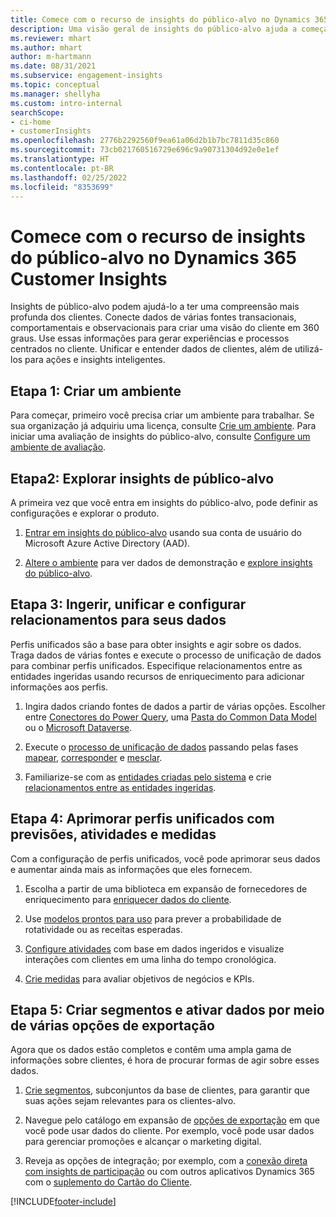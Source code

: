 ```yaml
---
title: Comece com o recurso de insights do público-alvo no Dynamics 365 Customer Insights
description: Uma visão geral de insights do público-alvo ajuda a começar rapidamente a usar recursos.
ms.reviewer: mhart
ms.author: mhart
author: m-hartmann
ms.date: 08/31/2021
ms.subservice: engagement-insights
ms.topic: conceptual
ms.manager: shellyha
ms.custom: intro-internal
searchScope:
- ci-home
- customerInsights
ms.openlocfilehash: 2776b2292560f9ea61a06d2b1b7bc7811d35c860
ms.sourcegitcommit: 73cb021760516729e696c9a90731304d92e0e1ef
ms.translationtype: HT
ms.contentlocale: pt-BR
ms.lasthandoff: 02/25/2022
ms.locfileid: "8353699"
---
```

# <a name="get-started-with-dynamics-365-customer-insights-audience-insights-capability"></a>Comece com o recurso de insights do público-alvo no Dynamics 365 Customer Insights

Insights de público-alvo podem ajudá-lo a ter uma compreensão mais profunda dos clientes. Conecte dados de várias fontes transacionais, comportamentais e observacionais para criar uma visão do cliente em 360 graus. Use essas informações para gerar experiências e processos centrados no cliente. Unificar e entender dados de clientes, além de utilizá-los para ações e insights inteligentes.

## <a name="step-1-create-an-environment"></a>Etapa 1: Criar um ambiente

Para começar, primeiro você precisa criar um ambiente para trabalhar. Se sua organização já adquiriu uma licença, consulte [Crie um ambiente](create-environment.md). Para iniciar uma avaliação de insights do público-alvo, consulte [Configure um ambiente de avaliação](../trial-signup.md). 

## <a name="step-2-explore-audience-insights"></a>Etapa2: Explorar insights de público-alvo

A primeira vez que você entra em insights do público-alvo, pode definir as configurações e explorar o produto.

1. [Entrar em insights do público-alvo](https://home.ci.ai.dynamics.com) usando sua conta de usuário do Microsoft Azure Active Directory (AAD).

1. [Altere o ambiente](manage-environments.md#switch-environments) para ver dados de demonstração e [explore insights do público-alvo](home.md).

##  <a name="step-3-ingest-unify-and-set-up-relationships-for-your-data"></a>Etapa 3: Ingerir, unificar e configurar relacionamentos para seus dados

Perfis unificados são a base para obter insights e agir sobre os dados. Traga dados de várias fontes e execute o processo de unificação de dados para combinar perfis unificados. Especifique relacionamentos entre as entidades ingeridas usando recursos de enriquecimento para adicionar informações aos perfis. 

1. Ingira dados criando fontes de dados a partir de várias opções. Escolher entre [Conectores do Power Query](connect-power-query.md), uma [Pasta do Common Data Model](connect-common-data-model.md) ou o [Microsoft Dataverse](/dynamics365/customer-insights/audience-insights/connect-dataverse-managed-lake). 

1. Execute o [processo de unificação de dados](data-unification.md) passando pelas fases [mapear](map-entities.md), [corresponder](match-entities.md) e [mesclar](merge-entities.md).

1. Familiarize-se com as [entidades criadas pelo sistema](entities.md) e crie [relacionamentos entre as entidades ingeridas](relationships.md).
    
## <a name="step-4-enhance-unified-profiles-with-predictions-activities-and-measures"></a>Etapa 4: Aprimorar perfis unificados com previsões, atividades e medidas

Com a configuração de perfis unificados, você pode aprimorar seus dados e aumentar ainda mais as informações que eles fornecem.

1. Escolha a partir de uma biblioteca em expansão de fornecedores de enriquecimento para [enriquecer dados do cliente](enrichment-hub.md).

1. Use [modelos prontos para uso](predictions-overview.md) para prever a probabilidade de rotatividade ou as receitas esperadas.

1. [Configure atividades](activities.md) com base em dados ingeridos e visualize interações com clientes em uma linha do tempo cronológica. 

1. [Crie medidas](measures.md) para avaliar objetivos de negócios e KPIs.
 
## <a name="step-5-create-segments-and-activate-data-through-various-export-options"></a>Etapa 5: Criar segmentos e ativar dados por meio de várias opções de exportação

Agora que os dados estão completos e contêm uma ampla gama de informações sobre clientes, é hora de procurar formas de agir sobre esses dados. 

1. [Crie segmentos](segments.md), subconjuntos da base de clientes, para garantir que suas ações sejam relevantes para os clientes-alvo.

1. Navegue pelo catálogo em expansão de [opções de exportação](export-destinations.md) em que você pode usar dados do cliente. Por exemplo, você pode usar dados para gerenciar promoções e alcançar o marketing digital.

1. Reveja as opções de integração; por exemplo, com a [conexão direta com insights de participação](../engagement-insights/integrate-audience-insights-engagement-insights.md) ou com outros aplicativos Dynamics 365 com o [suplemento do Cartão do Cliente](customer-card-add-in.md).  


[!INCLUDE[footer-include](../includes/footer-banner.md)]